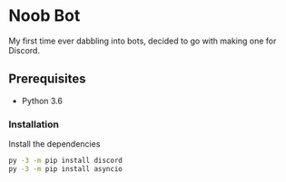# Noob Bot
My first time ever dabbling into bots, decided to go with making one for Discord.

## Prerequisites
* Python 3.6

### Installation

Install the dependencies

```sh
py -3 -m pip install discord
py -3 -m pip install asyncio
```
